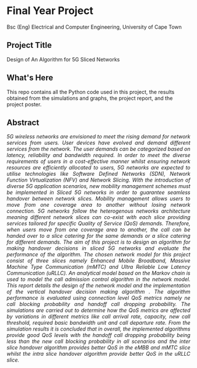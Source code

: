 # Final Year Project
Bsc (Eng) Electrical and Computer Engineering, University of Cape Town
## Project Title 

Design of An Algorithm for 5G Sliced Networks

## What's Here

This repo contains all the Python code used in this project, the results obtained from the simulations and graphs, the project report, and the project poster.

## Abstract

<p align="justify"><i>5G wireless networks are envisioned to meet the rising demand for network services from users. User devices have evolved and demand different services from the network. The user demands can be categorized based on latency, reliability and bandwidth required. In order to meet the diverse requirements of users in a cost-effective manner whilst ensuring network resources are efficiently allocated to users, 5G networks are expected to utilise technologies like Software Defined Networks (SDN), Network Function Virtualization (NFV) and Network Slicing.
With the introduction of diverse 5G application scenarios, new mobility management schemes must be implemented in Sliced 5G networks in order to guarantee seamless handover between network slices. Mobility management allows users to move from one coverage area to another without losing network connection. 5G networks follow the heterogenous networks architecture meaning different network slices can co-exist with each slice providing services tailored for specific Quality of Service (QoS) demands. Therefore, when users move from one coverage area to another, the call can be handed over to a slice catering for the same demands or a slice catering for different demands.
The aim of this project is to design an algorithm for making handover decisions in sliced 5G networks and evaluate the performance of the algorithm. The chosen network model for this project consist of three slices namely Enhanced Mobile Broadband, Massive Machine Type Communication (mMTC) and Ultra Reliable Low Latency Communication (uRLLC). An analytical model based on the Markov chain is used to model the call admission control algorithm in the network model.
This report details the design of the network model and the implementation of the vertical handover decision making algorithm . The algorithm performance is evaluated using connection level QoS metrics namely ne call blocking probability and handoff call dropping probability. The simulations are carried out to determine how the QoS metrics are affected by variations in different metrics like call arrival rate, capacity, new call threshold, required basic bandwidth unit and call departure rate. From the simulation results it is concluded that in overall, the implemented algorithms provide good QoS levels with the handoff call dropping probability being less than the new call blocking probability in all scenarios and the inter slice handover algorithm provides better QoS in the eMBB and mMTC slice whilst the intra slice handover algorithm provide better QoS in the uRLLC slice.</i></p>

